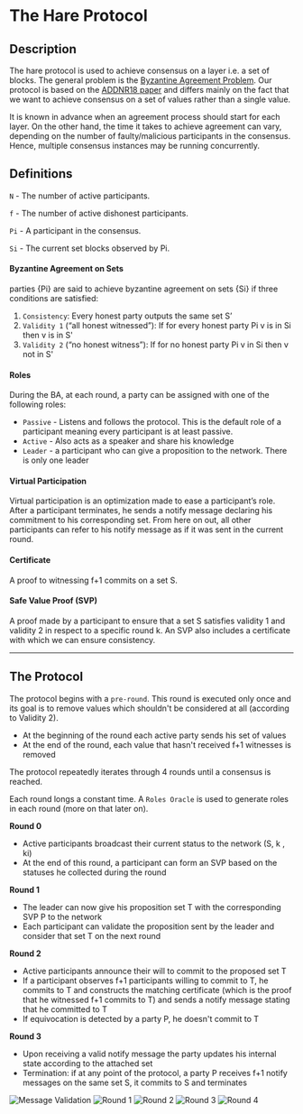 # The Hare Protocol

## Description
The hare protocol is used to achieve consensus on a layer i.e. a set of blocks. The general problem is the [Byzantine Agreement Problem](https://en.wikipedia.org/wiki/Quantum_Byzantine_agreement). Our protocol is based on the [ADDNR18 paper](https://eprint.iacr.org/2018/1028.pdf) and differs mainly on the fact that we want to achieve consensus on a set of values rather than a single value.

It is known in advance when an agreement process should start for each layer. On the other hand, the time it takes to achieve agreement can vary, depending on the number of faulty/malicious participants in the consensus. Hence,  multiple consensus instances may be running concurrently.  

## Definitions
`N` - The number of active participants.

`f` - The number of active dishonest participants.

`Pi` - A participant in the consensus.

`Si` - The current set blocks observed by Pi.


#### Byzantine Agreement on Sets

parties {Pi} are said to achieve byzantine agreement on sets {Si} if three conditions are satisfied:
1. `Consistency`: Every honest party outputs the same set S’
2. `Validity 1` (“all honest witnessed”): If for every honest party Pi v is in Si then v is in S'
3. `Validity 2` (“no honest witness”): If for no honest party Pi v in Si then v not in S'

#### Roles

During the BA, at each round, a party can be assigned with one of the following roles:
* `Passive` - Listens and follows the protocol. This is the default role of a participant meaning every participant is at least passive.
* `Active` - Also acts as a speaker and share his knowledge
* `Leader` - a participant who can give a proposition to the network. There is only one leader

#### Virtual Participation
Virtual participation is an optimization made to ease a participant’s role. After a participant terminates, he sends a notify message declaring his commitment to his corresponding set. From here on out, all other participants can refer to his notify message as if it was sent in the current round.

#### Certificate
A proof to witnessing f+1 commits on a set S.

#### Safe Value Proof (SVP)
A proof made by a participant to ensure that a set S satisfies validity 1 and validity 2 in respect to a specific round k. An SVP also includes a certificate with which we can ensure consistency.

---

## The Protocol

The protocol begins with a `pre-round`. This round is executed only once and its goal is to remove values which shouldn't be considered at all (according to Validity 2).
- At the beginning of the round each active party sends his set of values
- At the end of the round, each value that hasn't received f+1 witnesses is removed

The protocol repeatedly iterates through 4 rounds until a consensus is reached.

Each round longs a constant time. A `Roles Oracle` is used to generate roles in each round (more on that later on).

**Round 0**
- Active participants broadcast their current status to the network (S, k , ki)
- At the end of this round, a participant can form an SVP based on the statuses he collected during the round

**Round 1**
- The leader can now give his proposition set T with the corresponding SVP P to the network
- Each participant can validate the proposition sent by the leader and consider that set T on the next round

**Round 2**
- Active participants announce their will to commit to the proposed set T
- If a participant observes f+1 participants willing to commit to T, he commits to T and constructs the matching certificate (which is the proof that he witnessed f+1 commits to T) and sends a notify message stating that he committed to T
- If equivocation is detected by a party P, he doesn't commit to T

**Round 3**
- Upon receiving a valid notify message the party updates his internal state according to the attached set
- Termination: if at any point of the protocol, a party P receives f+1 notify messages on the same set S, it commits to S and terminates

![Message Validation](https://raw.githubusercontent.com/spacemeshos/protocol/hare/hare/svg/msg_validation.svg?sanitize=true)
![Round 1](https://raw.githubusercontent.com/spacemeshos/protocol/hare/hare/svg/round1.svg?sanitize=true)
![Round 2](https://raw.githubusercontent.com/spacemeshos/protocol/hare/hare/svg/round2.svg?sanitize=true)
![Round 3](https://raw.githubusercontent.com/spacemeshos/protocol/hare/hare/svg/round3.svg?sanitize=true)
![Round 4](https://raw.githubusercontent.com/spacemeshos/protocol/hare/hare/svg/round4.svg?sanitize=true)
